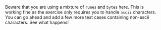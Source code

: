 Beware that you are using a mixture of `runes` and `bytes` here. This is working fine as the exercise only
requires you to handle `ascii` characters. You can go ahead and add a few more test cases containing non-ascii characters.
See what happens!